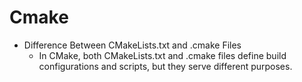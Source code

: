 # Cmake

- Difference Between CMakeLists.txt and .cmake Files
  - In CMake, both CMakeLists.txt and .cmake files define build configurations and scripts, but they serve different purposes.
